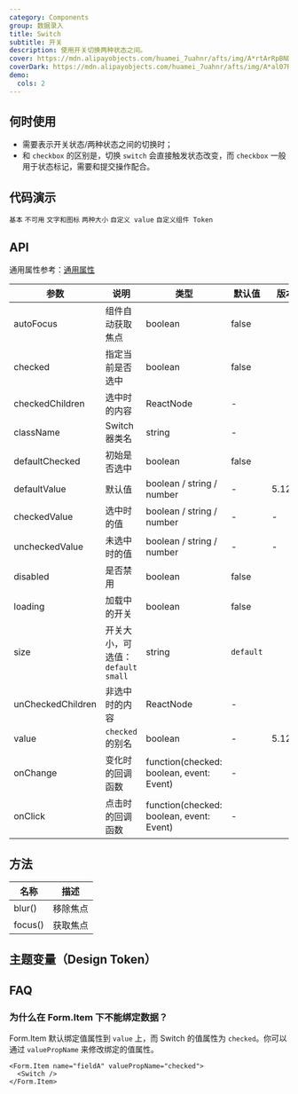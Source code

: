 ```yaml
---
category: Components
group: 数据录入
title: Switch
subtitle: 开关
description: 使用开关切换两种状态之间。
cover: https://mdn.alipayobjects.com/huamei_7uahnr/afts/img/A*rtArRpBNDZcAAAAAAAAAAAAADrJ8AQ/original
coverDark: https://mdn.alipayobjects.com/huamei_7uahnr/afts/img/A*al07RK8SGf4AAAAAAAAAAAAADrJ8AQ/original
demo:
  cols: 2
---
```


## 何时使用

- 需要表示开关状态/两种状态之间的切换时；
- 和 `checkbox` 的区别是，切换 `switch` 会直接触发状态改变，而 `checkbox` 一般用于状态标记，需要和提交操作配合。

## 代码演示

<!-- prettier-ignore -->
<code src="./demo/basic.tsx">基本</code>
<code src="./demo/disabled.tsx">不可用</code>
<code src="./demo/text.tsx">文字和图标</code>
<code src="./demo/size.tsx">两种大小</code>
<code src="./demo/custom-value.tsx">自定义 value</code>
<code src="./demo/component-token.tsx" debug>自定义组件 Token</code>

## API

通用属性参考：[通用属性](/docs/react/common-props)

| 参数 | 说明 | 类型 | 默认值 | 版本 |
| --- | --- | --- | --- | --- |
| autoFocus | 组件自动获取焦点 | boolean | false |  |
| checked | 指定当前是否选中 | boolean | false |  |
| checkedChildren | 选中时的内容 | ReactNode | - |  |
| className | Switch 器类名 | string | - |  |
| defaultChecked | 初始是否选中 | boolean | false |  |
| defaultValue | 默认值 | boolean / string / number | - | 5.12.0 |
| checkedValue | 选中时的值 | boolean / string / number | - | - |
| uncheckedValue | 未选中时的值 | boolean / string / number | - | - |
| disabled | 是否禁用 | boolean | false |  |
| loading | 加载中的开关 | boolean | false |  |
| size | 开关大小，可选值：`default` `small` | string | `default` |  |
| unCheckedChildren | 非选中时的内容 | ReactNode | - |  |
| value | `checked` 的别名 | boolean | - | 5.12.0 |
| onChange | 变化时的回调函数 | function(checked: boolean, event: Event) | - |  |
| onClick | 点击时的回调函数 | function(checked: boolean, event: Event) | - |  |

## 方法

| 名称    | 描述     |
| ------- | -------- |
| blur()  | 移除焦点 |
| focus() | 获取焦点 |

## 主题变量（Design Token）

<ComponentTokenTable component="Switch"></ComponentTokenTable>

## FAQ

### 为什么在 Form.Item 下不能绑定数据？

Form.Item 默认绑定值属性到 `value` 上，而 Switch 的值属性为 `checked`。你可以通过 `valuePropName` 来修改绑定的值属性。

```tsx | pure
<Form.Item name="fieldA" valuePropName="checked">
  <Switch />
</Form.Item>
```
